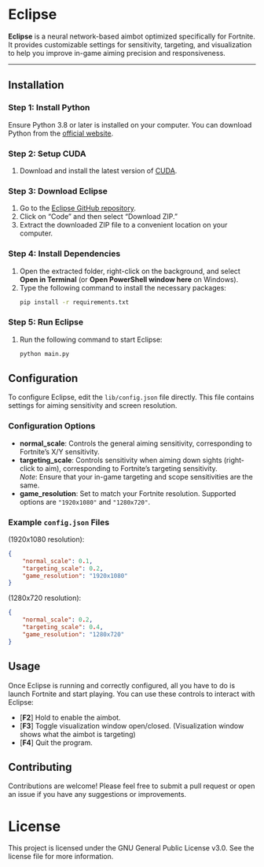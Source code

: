 # Eclipse

**Eclipse** is a neural network-based aimbot optimized specifically for Fortnite. It provides customizable settings for sensitivity, targeting, and visualization to help you improve in-game aiming precision and responsiveness.

---

## Installation

### Step 1: Install Python
Ensure Python 3.8 or later is installed on your computer. You can download Python from the [official website](https://www.python.org/downloads/release/python-386/).

### Step 2: Setup CUDA
1. Download and install the latest version of [CUDA](https://developer.nvidia.com/cuda-downloads).

### Step 3: Download Eclipse
1. Go to the [Eclipse GitHub repository](https://github.com/Beck-Bjella/Eclipse/).
2. Click on “Code” and then select “Download ZIP.”
3. Extract the downloaded ZIP file to a convenient location on your computer.

### Step 4: Install Dependencies
1. Open the extracted folder, right-click on the background, and select **Open in Terminal** (or **Open PowerShell window here** on Windows).
2. Type the following command to install the necessary packages:
   ```bash
   pip install -r requirements.txt
   ```
   
### Step 5: Run Eclipse
1. Run the following command to start Eclipse:
   ```bash
   python main.py
   ```

## Configuration

To configure Eclipse, edit the `lib/config.json` file directly. This file contains settings for aiming sensitivity and screen resolution.

### Configuration Options
- **normal_scale**: Controls the general aiming sensitivity, corresponding to Fortnite’s X/Y sensitivity.
- **targeting_scale**: Controls sensitivity when aiming down sights (right-click to aim), corresponding to Fortnite’s targeting sensitivity.  
  *Note*: Ensure that your in-game targeting and scope sensitivities are the same.
- **game_resolution**: Set to match your Fortnite resolution. Supported options are `"1920x1080"` and `"1280x720"`.

### Example `config.json` Files
(1920x1080 resolution):
```json
{
    "normal_scale": 0.1,
    "targeting_scale": 0.2,
    "game_resolution": "1920x1080"
}
```

(1280x720 resolution):
```json
{
    "normal_scale": 0.2,
    "targeting_scale": 0.4,
    "game_resolution": "1280x720"
}
```

## Usage
Once Eclipse is running and correctly configured, all you have to do is launch Fortnite and start playing. 
You can use these controls to interact with Eclipse:
- [**F2**] Hold to enable the aimbot.
- [**F3**] Toggle visualization window open/closed. (Visualization window shows what the aimbot is targeting)
- [**F4**] Quit the program.

## Contributing
Contributions are welcome! Please feel free to submit a pull request or open an issue if you have any suggestions or improvements.

# License
This project is licensed under the GNU General Public License v3.0. See the license file for more information.

